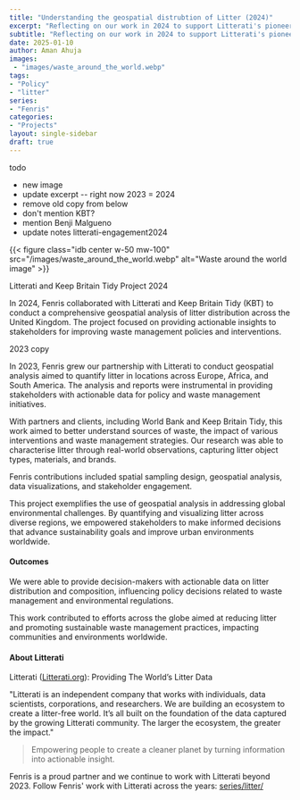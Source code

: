 ```yaml
---
title: "Understanding the geospatial distrubtion of Litter (2024)"
excerpt: "Reflecting on our work in 2024 to support Litterati's pioneering efforts to understand the magnitude and causes of litter around the world."
subtitle: "Reflecting on our work in 2024 to support Litterati's pioneering efforts to understand the magnitude and causes of litter around the world."
date: 2025-01-10
author: Aman Ahuja
images:
 - "images/waste_around_the_world.webp"
tags:
- "Policy"
- "litter"
series:
- "Fenris"
categories: 
- "Projects"
layout: single-sidebar
draft: true
---
```


todo
* new image
* update excerpt -- right now 2023 = 2024
* remove old copy from below
* don't mention KBT? 
* mention Benji Malgueno
* update notes litterati-engagement2024




{{< figure class="idb center w-50 mw-100" 
  src="/images/waste_around_the_world.webp" 
    alt="Waste around the world image" >}}

Litterati and Keep Britain Tidy Project 2024

In 2024, Fenris collaborated with Litterati and Keep Britain Tidy (KBT) to conduct a comprehensive geospatial analysis of litter distribution across the United Kingdom. The project focused on providing actionable insights to stakeholders for improving waste management policies and interventions.

2023 copy
 
In 2023, Fenris grew our partnership with Litterati to conduct geospatial analysis aimed to quantify litter in locations across Europe, Africa, and South America. The analysis and reports were instrumental in providing stakeholders with actionable data for policy and waste management initiatives.

With partners and clients, including World Bank and Keep Britain Tidy, this work aimed to better understand sources of waste, the impact of various interventions and waste management strategies. Our research was able to characterise litter through real-world observations, capturing litter object types, materials, and brands. 

Fenris contributions included spatial sampling design, geospatial analysis, data visualizations, and stakeholder engagement. 

This project exemplifies the use of geospatial analysis in addressing global environmental challenges. By quantifying and visualizing litter across diverse regions, we empowered stakeholders to make informed decisions that advance sustainability goals and improve urban environments worldwide.

#### Outcomes

We were able to provide decision-makers with actionable data on litter distribution and composition, influencing policy decisions related to waste management and environmental regulations.

This work contributed to efforts across the globe aimed at reducing litter and promoting sustainable waste management practices, impacting communities and environments worldwide.

#### About Litterati 

Litterati ([Litterati.org](https://litterati.org)): Providing The World’s Litter Data

"Litterati is an independent company that works with individuals, data scientists, corporations, and researchers. We are building an ecosystem to create a litter-free world. It’s all built on the foundation of the data captured by the growing Litterati community. The larger the ecosystem, the greater the impact."

> Empowering people to create a cleaner planet by turning information into actionable insight.

Fenris is a proud partner and we continue to work with Litterati beyond 2023. Follow Fenris' work with Litterati across the years: [series/litter/](/series/litter)

<!-- 
Technologies Used
* Geospatial Tools: QGIS, ArcGIS for spatial analysis and mapping.
* Statistical Analysis: Rstats and Python for data processing and methodological improvements.
* Collaboration Tools: JupyterLab, RStudio
* Visualization libraries: ArcGIS dashboards and maps, Streamlit, and various open source libraries
--> 
